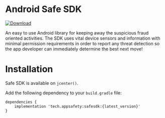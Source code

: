 # Android Safe SDK 
[ ![Download](https://api.bintray.com/packages/appsafety/safesdk/safesdk/images/download.svg?version=0.4.4) ](https://bintray.com/appsafety/safesdk/safesdk/0.4.4/link)

An easy to use Android library for keeping away the suspicious fraud oriented activities. The SDK uses vital device sensors and information with minimal permission requirements in order to report any threat detection so the app developer can immediately determine the best next move!

# Installation
Safe SDK is available on `jcenter()`.

Add the following dependency to your `build.gradle` file:

```
dependencies {
    implementation 'tech.appsafety:safesdk:{latest_version}'
}
```
